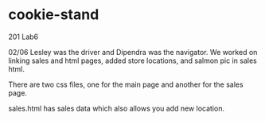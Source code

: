 # cookie-stand
201 Lab6


02/06 Lesley was the driver and Dipendra was the navigator. We worked on linking sales and html pages, added store locations, and salmon pic in sales html.


There are two css files, one for the main page and another for the sales page. 

sales.html has sales data which also allows you add new location.

